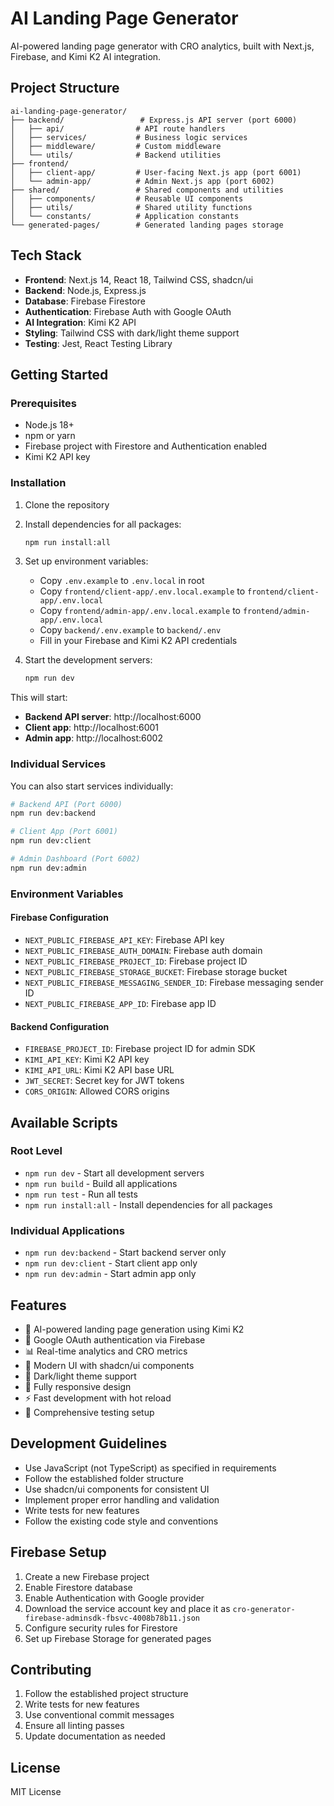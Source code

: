 # AI Landing Page Generator

AI-powered landing page generator with CRO analytics, built with Next.js, Firebase, and Kimi K2 AI integration.

## Project Structure

```
ai-landing-page-generator/
├── backend/                 # Express.js API server (port 6000)
│   ├── api/                # API route handlers
│   ├── services/           # Business logic services
│   ├── middleware/         # Custom middleware
│   └── utils/              # Backend utilities
├── frontend/
│   ├── client-app/         # User-facing Next.js app (port 6001)
│   └── admin-app/          # Admin Next.js app (port 6002)
├── shared/                 # Shared components and utilities
│   ├── components/         # Reusable UI components
│   ├── utils/              # Shared utility functions
│   └── constants/          # Application constants
└── generated-pages/        # Generated landing pages storage
```

## Tech Stack

- **Frontend**: Next.js 14, React 18, Tailwind CSS, shadcn/ui
- **Backend**: Node.js, Express.js
- **Database**: Firebase Firestore
- **Authentication**: Firebase Auth with Google OAuth
- **AI Integration**: Kimi K2 API
- **Styling**: Tailwind CSS with dark/light theme support
- **Testing**: Jest, React Testing Library

## Getting Started

### Prerequisites

- Node.js 18+ 
- npm or yarn
- Firebase project with Firestore and Authentication enabled
- Kimi K2 API key

### Installation

1. Clone the repository
2. Install dependencies for all packages:
   ```bash
   npm run install:all
   ```

3. Set up environment variables:
   - Copy `.env.example` to `.env.local` in root
   - Copy `frontend/client-app/.env.local.example` to `frontend/client-app/.env.local`
   - Copy `frontend/admin-app/.env.local.example` to `frontend/admin-app/.env.local`
   - Copy `backend/.env.example` to `backend/.env`
   - Fill in your Firebase and Kimi K2 API credentials

4. Start the development servers:
   ```bash
   npm run dev
   ```

This will start:
- **Backend API server**: http://localhost:6000
- **Client app**: http://localhost:6001
- **Admin app**: http://localhost:6002

### Individual Services

You can also start services individually:

```bash
# Backend API (Port 6000)
npm run dev:backend

# Client App (Port 6001)
npm run dev:client

# Admin Dashboard (Port 6002)
npm run dev:admin
```

### Environment Variables

#### Firebase Configuration
- `NEXT_PUBLIC_FIREBASE_API_KEY`: Firebase API key
- `NEXT_PUBLIC_FIREBASE_AUTH_DOMAIN`: Firebase auth domain
- `NEXT_PUBLIC_FIREBASE_PROJECT_ID`: Firebase project ID
- `NEXT_PUBLIC_FIREBASE_STORAGE_BUCKET`: Firebase storage bucket
- `NEXT_PUBLIC_FIREBASE_MESSAGING_SENDER_ID`: Firebase messaging sender ID
- `NEXT_PUBLIC_FIREBASE_APP_ID`: Firebase app ID

#### Backend Configuration
- `FIREBASE_PROJECT_ID`: Firebase project ID for admin SDK
- `KIMI_API_KEY`: Kimi K2 API key
- `KIMI_API_URL`: Kimi K2 API base URL
- `JWT_SECRET`: Secret key for JWT tokens
- `CORS_ORIGIN`: Allowed CORS origins

## Available Scripts

### Root Level
- `npm run dev` - Start all development servers
- `npm run build` - Build all applications
- `npm run test` - Run all tests
- `npm run install:all` - Install dependencies for all packages

### Individual Applications
- `npm run dev:backend` - Start backend server only
- `npm run dev:client` - Start client app only
- `npm run dev:admin` - Start admin app only

## Features

- 🤖 AI-powered landing page generation using Kimi K2
- 🔐 Google OAuth authentication via Firebase
- 📊 Real-time analytics and CRO metrics
- 🎨 Modern UI with shadcn/ui components
- 🌙 Dark/light theme support
- 📱 Fully responsive design
- ⚡ Fast development with hot reload
- 🧪 Comprehensive testing setup

## Development Guidelines

- Use JavaScript (not TypeScript) as specified in requirements
- Follow the established folder structure
- Use shadcn/ui components for consistent UI
- Implement proper error handling and validation
- Write tests for new features
- Follow the existing code style and conventions

## Firebase Setup

1. Create a new Firebase project
2. Enable Firestore database
3. Enable Authentication with Google provider
4. Download the service account key and place it as `cro-generator-firebase-adminsdk-fbsvc-4008b78b11.json`
5. Configure security rules for Firestore
6. Set up Firebase Storage for generated pages

## Contributing

1. Follow the established project structure
2. Write tests for new features
3. Use conventional commit messages
4. Ensure all linting passes
5. Update documentation as needed

## License

MIT License